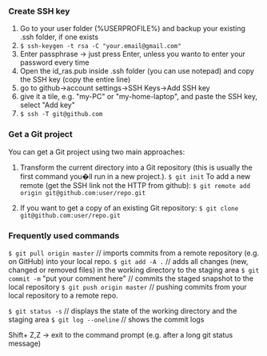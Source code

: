 ### Create SSH key

1. Go to your user folder (%USERPROFILE%) and backup your existing .ssh folder, if one exists
2. `$ ssh-keygen -t rsa -C "your.email@gmail.com"`
3. Enter passphrase -> just press Enter, unless you wanto to enter your password every time
4. Open the id_ras.pub inside .ssh folder (you can use notepad) and copy the SSH key (copy the entire line)
5. go to github->account settings->SSH Keys->Add SSH key
6. give it a tile, e.g. "my-PC" or "my-home-laptop", and paste the SSH key, select "Add key"
7. `$ ssh -T git@github.com`

### Get a Git project

You can get a Git project using two main approaches:

1. Transform the current directory into a Git repository (this is usually the first command you�ll run in a new project.).
`$ git init`
To add a new remote (get the SSH link not the HTTP from github): 
`$ git remote add origin git@github.com:user/repo.git`

2. If you want to get a copy of an existing Git repository:
`$ git clone git@github.com:user/repo.git`

### Frequently used commands

 `$ git pull origin master` // imports commits from a remote repository (e.g. on GitHub) into your local repo.
 `$ git add -A .` // adds all changes (new, changed or removed files) in the working directory to the staging area
 `$ git commit -m` "put your comment here" // commits the staged snapshot to the local repository
 `$ git push origin master` // pushing commits from your local repository to a remote repo.

 `$ git status -s` // displays the state of the working directory and the staging area
 `$ git log --oneline` // shows the commit logs

Shift+ Z,Z -> exit to the command prompt (e.g. after a long git status message)
